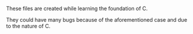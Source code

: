 These files are created while learning the foundation of C. 

They could have many bugs because of the aforementioned case and due to the nature of C.
